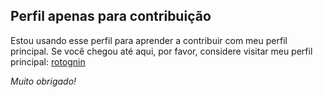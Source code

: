 ## Perfil apenas para contribuição

Estou usando esse perfil para aprender a contribuir com meu perfil principal.
Se você chegou até aqui, por favor, considere visitar meu perfil principal: [rotognin](https://github.com/rotognin)

<i>Muito obrigado!</i>
